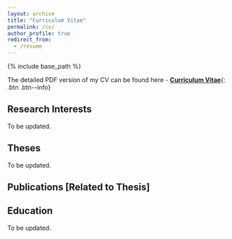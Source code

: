 ```yaml
---
layout: archive
title: "Curriculum Vitae"
permalink: /cv/
author_profile: true
redirect_from:
  - /resume
---
```


{% include base_path %}

The detailed PDF version of my CV can be found here - [__Curriculum Vitae__](..\files\Curriculum_Vitae_Feb_13.pdf){: .btn .btn--info}

Research Interests
------

To be updated.

Theses
------

To be updated.  

Publications \[Related to Thesis\]
------


Education
------

To be updated.


